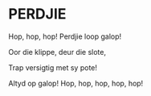 # PERDJIE

Hop, hop, hop! Perdjie loop galop!

Oor die klippe, deur die slote,

Trap versigtig met sy pote!

Altyd op galop! Hop, hop, hop, hop, hop!

